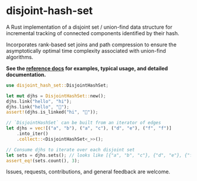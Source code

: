 # disjoint-hash-set

A Rust implementation of a disjoint set / union-find data structure for incremental tracking of connected components identified by their hash.

Incorporates rank-based set joins and path compression to ensure the asymptotically optimal time complexity associated with union-find algorithms.

**See the [reference docs](https://docs.rs/disjoint-hash-set) for examples, typical usage, and detailed documentation.**

```rust
use disjoint_hash_set::DisjointHashSet;

let mut djhs = DisjointHashSet::new();
djhs.link("hello", "hi");
djhs.link("hello", "👋");
assert!(djhs.is_linked("hi", "👋"));

// `DisjointHashSet` can be built from an iterator of edges
let djhs = vec![("a", "b"), ("a", "c"), ("d", "e"), ("f", "f")]
    .into_iter()
    .collect::<DisjointHashSet<_>>();

// Consume djhs to iterate over each disjoint set
let sets = djhs.sets(); // looks like [{"a", "b", "c"}, {"d", "e"}, {"f"}]
assert_eq!(sets.count(), 3);
```

Issues, requests, contributions, and general feedback are welcome.